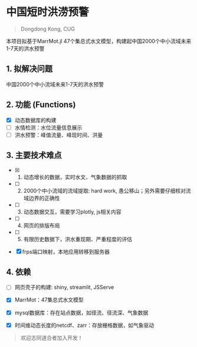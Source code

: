# 中国短时洪涝预警
> Dongdong Kong, CUG

本项目拟基于MarrMot.jl 47个集总式水文模型，构建起中国2000个中小流域未来1-7天的洪水预警

## 1. 拟解决问题

中国2000个中小流域未来1-7天的洪水预警

## 2. 功能 (Functions)

- [x] 动态数据库的构建
- [ ] 水情检测：水位流量信息展示
- [ ] 洪水预警：峰值流量、峰现时间、洪量

## 3. 主要技术难点

 - [x] 1. 动态增长的数据，实时水文、气象数据的抓取
 - [ ] 2. 2000个中小流域的流域提取: hard work, 愚公移山；另外需要仔细核对流域边界的正确性
 - [ ] 3. 动态数据交互，需要学习plotly, js相关内容
 - [ ] 4. 网页的排版布局
 - [ ] 5. 有限历史数据下，洪水重现期、严重程度的评估


 - [x] frps端口映射，本地应用转移到服务器

## 4. 依赖

- [ ] 网页壳子的构建: shiny, streamlit, JSServe

- [x] MarrMot：47集总式水文模型

- [x] mysql数据库：存在站点数据，如径流、径流深、气象数据

- [x] 时间维动态长度的netcdf、zarr：存放栅格数据，如气象驱动

> 欢迎志同道合者加入开发！

